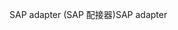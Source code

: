 <span data-ttu-id="696db-101">SAP adapter (SAP 配接器)</span><span class="sxs-lookup"><span data-stu-id="696db-101">SAP adapter</span></span>